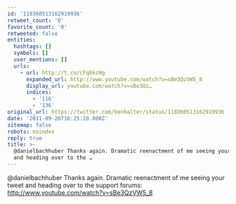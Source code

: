 ```yaml
---
id: '118360513162919936'
retweet_count: '0'
favorite_count: '0'
retweeted: false
entities:
  hashtags: []
  symbols: []
  user_mentions: []
  urls:
    - url: http://t.co/cFqbkcHg
      expanded_url: http://www.youtube.com/watch?v=sBe3QzVW5_8
      display_url: youtube.com/watch?v=sBe3Qz…
      indices:
        - '116'
        - '136'
original_url: https://twitter.com/benbalter/status/118360513162919936
date: '2011-09-26T16:25:20.000Z'
sitemap: false
robots: noindex
reply: true
title: >-
  @danielbachhuber Thanks again. Dramatic reenactment of me seeing your tweet
  and heading over to the …
---
```


@danielbachhuber Thanks again. Dramatic reenactment of me seeing your tweet and heading over to the support forums: http://www.youtube.com/watch?v=sBe3QzVW5_8